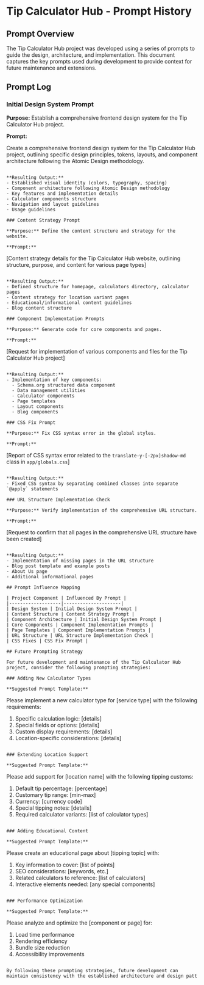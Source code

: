 # Tip Calculator Hub - Prompt History

## Prompt Overview

The Tip Calculator Hub project was developed using a series of prompts to guide the design, architecture, and implementation. This document captures the key prompts used during development to provide context for future maintenance and extensions.

## Prompt Log

### Initial Design System Prompt

**Purpose:** Establish a comprehensive frontend design system for the Tip Calculator Hub project.

**Prompt:**

Create a comprehensive frontend design system for the Tip Calculator Hub project, outlining specific design principles, tokens, layouts, and component architecture following the Atomic Design methodology.

```plaintext

**Resulting Output:**
- Established visual identity (colors, typography, spacing)
- Component architecture following Atomic Design methodology
- Key features and implementation details
- Calculator components structure
- Navigation and layout guidelines
- Usage guidelines

### Content Strategy Prompt

**Purpose:** Define the content structure and strategy for the website.

**Prompt:**
```

[Content strategy details for the Tip Calculator Hub website, outlining structure, purpose, and content for various page types]

```plaintext

```

```plaintext
**Resulting Output:**
- Defined structure for homepage, calculators directory, calculator pages
- Content strategy for location variant pages
- Educational/informational content guidelines
- Blog content structure

### Component Implementation Prompts

**Purpose:** Generate code for core components and pages.

**Prompt:**
```

[Request for implementation of various components and files for the Tip Calculator Hub project]

```plaintext

**Resulting Output:**
- Implementation of key components:
  - Schema.org structured data component
  - Data management utilities
  - Calculator components
  - Page templates
  - Layout components
  - Blog components

### CSS Fix Prompt

**Purpose:** Fix CSS syntax error in the global styles.

**Prompt:**
```

[Report of CSS syntax error related to the `translate-y-[-2px]shadow-md` class in `app/globals.css`]

```plaintext

**Resulting Output:**
- Fixed CSS syntax by separating combined classes into separate `@apply` statements

### URL Structure Implementation Check

**Purpose:** Verify implementation of the comprehensive URL structure.

**Prompt:**
```

[Request to confirm that all pages in the comprehensive URL structure have been created]

```plaintext

**Resulting Output:**
- Implementation of missing pages in the URL structure
- Blog post template and example posts
- About Us page
- Additional informational pages

## Prompt Influence Mapping

| Project Component | Influenced By Prompt |
|-------------------|---------------------|
| Design System | Initial Design System Prompt |
| Content Structure | Content Strategy Prompt |
| Component Architecture | Initial Design System Prompt |
| Core Components | Component Implementation Prompts |
| Page Templates | Component Implementation Prompts |
| URL Structure | URL Structure Implementation Check |
| CSS Fixes | CSS Fix Prompt |

## Future Prompting Strategy

For future development and maintenance of the Tip Calculator Hub project, consider the following prompting strategies:

### Adding New Calculator Types

**Suggested Prompt Template:**
```

Please implement a new calculator type for [service type] with the following requirements:

1. Specific calculation logic: [details]
2. Special fields or options: [details]
3. Custom display requirements: [details]
4. Location-specific considerations: [details]


```plaintext

### Extending Location Support

**Suggested Prompt Template:**
```

Please add support for [location name] with the following tipping customs:

1. Default tip percentage: [percentage]
2. Customary tip range: [min-max]
3. Currency: [currency code]
4. Special tipping notes: [details]
5. Required calculator variants: [list of calculator types]


```plaintext

### Adding Educational Content

**Suggested Prompt Template:**
```

Please create an educational page about [tipping topic] with:

1. Key information to cover: [list of points]
2. SEO considerations: [keywords, etc.]
3. Related calculators to reference: [list of calculators]
4. Interactive elements needed: [any special components]


```plaintext

### Performance Optimization

**Suggested Prompt Template:**
```

Please analyze and optimize the [component or page] for:

1. Load time performance
2. Rendering efficiency
3. Bundle size reduction
4. Accessibility improvements


```plaintext

By following these prompting strategies, future development can maintain consistency with the established architecture and design patt
```